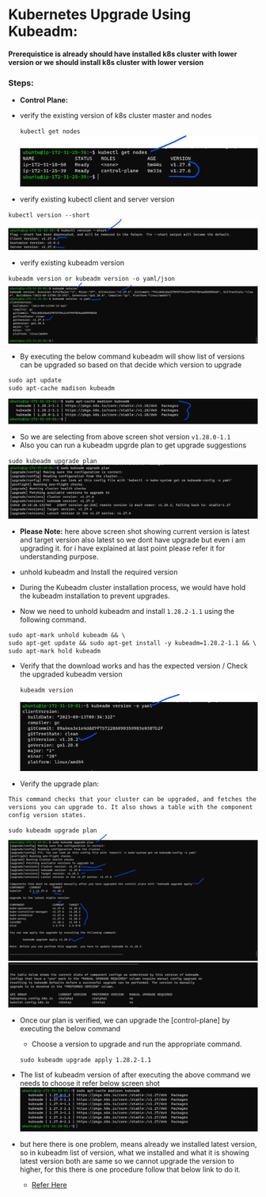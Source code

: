 # Kubernetes Upgrade Using Kubeadm:

#### Prerequistice is already should have installed k8s cluster with lower version or we should install k8s cluster with lower version

### Steps:
* **Control Plane:**
* verify the existing version of k8s cluster master and nodes

   `kubectl get nodes`
![PReview](./Images/k8s1.png)

* verify existing kubectl client and server version

`kubectl version --short`
![Preview](./Images/k8s2.png)

* verify existing kubeadm version

`kubeadm version or kubeadm version -o yaml/json`
![Preview](./Images/k8s3.png)

* By executing the below command kubeadm will show list of versions can be upgraded so based on that decide which version to upgrade

```
sudo apt update
sudo apt-cache madison kubeadm
```
![Preview](./Images/k8s5.png)
* So we are selecting from above screen shot version `v1.28.0-1.1`
* Also you can run a kubeadm upgrde plan to get upgrade suggestions

`sudo kubeadm upgrade plan`
![Preview](./Images/k8s6.png)
* **Please Note:** here above screen shot showing current version is latest and target version also latest so we dont have upgrade but even i am upgrading it. for i have explained at last point please refer it for understanding purpose.

* unhold kubeadm and Install the required version
* During the Kubeadm cluster installation process, we would have hold the kubeadm installation to prevent upgrades.
* Now we need to unhold kubeadm and install  `1.28.2-1.1` using the following command.

```
sudo apt-mark unhold kubeadm && \
sudo apt-get update && sudo apt-get install -y kubeadm=1.28.2-1.1 && \
sudo apt-mark hold kubeadm
```
* Verify that the download works and has the expected version / Check the upgraded kubeadm version

   `kubeadm version`
![Preview](./Images/k8s7.png)

* Verify the upgrade plan:
```
This command checks that your cluster can be upgraded, and fetches the versions you can upgrade to. It also shows a table with the component config version states.
```

   `sudo kubeadm upgrade plan`
![Preview](./Images/k8s8.png)
![Preview](./Images/k8s9.png)

* Once our plan is verified, we can upgrade the [control-plane] by executing the below command
  * Choose a version to upgrade and run the appropriate command. 

   `sudo kubeadm upgrade apply 1.28.2-1.1`




















* The list of kubeadm version of after executing the above command we needs to choose it refer below screen shot
![Preview](./Images/k8s4.png)
* but here there is one problem, means already we installed latest version, so in kubeadm list of version, what we installed and what it is showing latest version both are same so we cannot upgrade the version to higher, for this there is one procedure follow that below link to do it.
  * [Refer Here](https://kubernetes.io/docs/tasks/administer-cluster/kubeadm/change-package-repository/)


